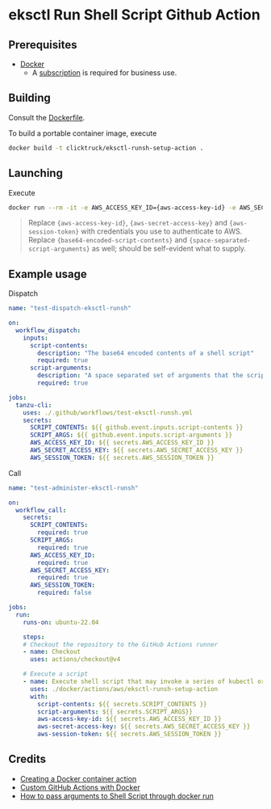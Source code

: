 # eksctl Run Shell Script Github Action

## Prerequisites

* [Docker](https://docs.docker.com/desktop/)
  * A [subscription](https://www.docker.com/blog/updating-product-subscriptions/) is required for business use.


## Building

Consult the [Dockerfile](Dockerfile).

To build a portable container image, execute

```bash
docker build -t clicktruck/eksctl-runsh-setup-action .
```


## Launching

Execute

```bash
docker run --rm -it -e AWS_ACCESS_KEY_ID={aws-access-key-id} -e AWS_SECRET_ACCESS_KEY='{aws-secret-access-key}' -e AWS_SESSION_TOKEN={aws-session-token} clicktruck/eksctl-runsh-setup-action {base64-encoded-script-contents} '{space-separated-script-arguments}'
```
> Replace `{aws-access-key-id}`, `{aws-secret-access-key}` and `{aws-session-token}` with credentials you use to authenticate to AWS.  Replace `{base64-encoded-script-contents}` and `{space-separated-script-arguments}` as well; should be self-evident what to supply.


## Example usage

Dispatch

```yaml
name: "test-dispatch-eksctl-runsh"

on:
  workflow_dispatch:
    inputs:
      script-contents:
        description: "The base64 encoded contents of a shell script"
        required: true
      script-arguments:
        description: "A space separated set of arguments that the script will consume"
        required: true

jobs:
  tanzu-cli:
    uses: ./.github/workflows/test-eksctl-runsh.yml
    secrets:
      SCRIPT_CONTENTS: ${{ github.event.inputs.script-contents }}
      SCRIPT_ARGS: ${{ github.event.inputs.script-arguments }}
      AWS_ACCESS_KEY_ID: ${{ secrets.AWS_ACCESS_KEY_ID }}
      AWS_SECRET_ACCESS_KEY: ${{ secrets.AWS_SECRET_ACCESS_KEY }}
      AWS_SESSION_TOKEN: ${{ secrets.AWS_SESSION_TOKEN }}
```

Call

```yaml
name: "test-administer-eksctl-runsh"

on:
  workflow_call:
    secrets:
      SCRIPT_CONTENTS:
        required: true
      SCRIPT_ARGS:
        required: true
      AWS_ACCESS_KEY_ID:
        required: true
      AWS_SECRET_ACCESS_KEY:
        required: true
      AWS_SESSION_TOKEN:
        required: false

jobs:
  run:
    runs-on: ubuntu-22.04

    steps:
    # Checkout the repository to the GitHub Actions runner
    - name: Checkout
      uses: actions/checkout@v4

    # Execute a script
    - name: Execute shell script that may invoke a series of kubectl or tanzu CLI commands
      uses: ./docker/actions/aws/eksctl-runsh-setup-action
      with:
        script-contents: ${{ secrets.SCRIPT_CONTENTS }}
        script-arguments: ${{ secrets.SCRIPT_ARGS}}
        aws-access-key-id: ${{ secrets.AWS_ACCESS_KEY_ID }}
        aws-secret-access-key: ${{ secrets.AWS_SECRET_ACCESS_KEY }}
        aws-session-token: ${{ secrets.AWS_SESSION_TOKEN }}
```

## Credits

* [Creating a Docker container action](https://docs.github.com/en/actions/creating-actions/creating-a-docker-container-action)
* [Custom GitHub Actions with Docker](https://dev.to/sethetter/custom-github-actions-with-docker-3ik3)
* [How to pass arguments to Shell Script through docker run](https://stackoverflow.com/questions/32727594/how-to-pass-arguments-to-shell-script-through-docker-run)

